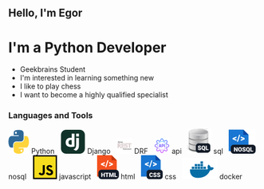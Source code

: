 ## Hello, I'm Egor

# I'm a Python Developer
- Geekbrains Student
- I'm interested in learning something new
- I like to play chess
- I want to become a highly qualified specialist

### Languages and Tools
[![Python](https://github.com/egortaran/egortaran/blob/main/python.svg)](https://github.com/egortaran/egortaran/blob/main/python.svg) Python &nbsp;
[![django_framework](https://github.com/egortaran/egortaran/blob/main/django_framework.svg)](https://github.com/egortaran/egortaran/blob/main/django_framework.svg) Django &nbsp;
[![drf](https://github.com/egortaran/egortaran/blob/main/drf.png)](https://github.com/egortaran/egortaran/blob/main/drf.png) DRF &nbsp;
[![api](https://github.com/egortaran/egortaran/blob/main/api.png)](https://github.com/egortaran/egortaran/blob/main/api.png) api &nbsp;
[![sql](https://github.com/egortaran/egortaran/blob/main/sql.svg)](https://github.com/egortaran/egortaran/blob/main/sql.svg) sql &nbsp;
[![nosql](https://github.com/egortaran/egortaran/blob/main/nosql.svg)](https://github.com/egortaran/egortaran/blob/main/nosql.svg) nosql &nbsp; 
[![javascript](https://github.com/egortaran/egortaran/blob/main/javascript.svg)](https://github.com/egortaran/egortaran/blob/main/javascript.svg) javascript &nbsp;
[![html](https://github.com/egortaran/egortaran/blob/main/html.svg)](https://github.com/egortaran/egortaran/blob/main/html.svg) html &nbsp;
[![css](https://github.com/egortaran/egortaran/blob/main/css.svg)](https://github.com/egortaran/egortaran/blob/main/css.svg) css &nbsp;
[![docker](https://github.com/egortaran/egortaran/blob/main/docker.png)](https://github.com/egortaran/egortaran/blob/main/docker.png) docker &nbsp;




